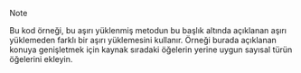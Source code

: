 > [!NOTE]
>  Bu kod örneği, bu aşırı yüklenmiş metodun bu başlık altında açıklanan aşırı yüklemeden farklı bir aşırı yüklemesini kullanır. Örneği burada açıklanan konuya genişletmek için kaynak sıradaki öğelerin yerine uygun sayısal türün öğelerini ekleyin.